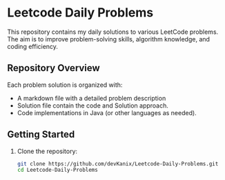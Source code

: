 # Leetcode Daily Problems

This repository contains my daily solutions to various LeetCode problems. The aim is to improve problem-solving skills, algorithm knowledge, and coding efficiency.

## Repository Overview

Each problem solution is organized with:
- A markdown file with a detailed problem description
- Solution file contain the code and Solution approach.
- Code implementations in Java (or other languages as needed).

## Getting Started

1. Clone the repository:
   ```bash
   git clone https://github.com/devKanix/Leetcode-Daily-Problems.git
   cd Leetcode-Daily-Problems
